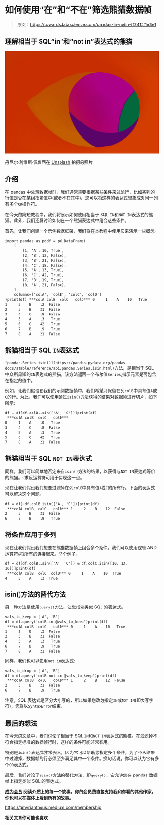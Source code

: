 # 如何使用“在”和“不在”筛选熊猫数据帧

> 原文：<https://towardsdatascience.com/pandas-in-notin-ff2415f1e3e1>

## 理解相当于 SQL“in”和“not in”表达式的熊猫

![](img/f6f764f658b81bf296f7e999fd543556.png)

丹尼尔·利维斯·佩鲁西在 [Unsplash](https://unsplash.com/s/photos/object?utm_source=unsplash&utm_medium=referral&utm_content=creditCopyText) 拍摄的照片

## 介绍

在 pandas 中处理数据帧时，我们通常需要根据某些条件来过滤行，比如某列的行值是否在某组指定值中(或者不在其中)。您可以将这样的表达式想象成对同一列有多个`OR`操作符。

在今天的简短教程中，我们将展示如何使用相当于 SQL `IN`和`NOT IN`表达式的熊猫。此外，我们还将讨论如何在一个熊猫表达式中组合这些条件。

首先，让我们创建一个示例数据框架，我们将在本教程中使用它来演示一些概念。

```
import pandas as pddf = pd.DataFrame(
    [
        (1, 'A', 10, True),
        (2, 'B', 12, False),
        (3, 'B', 21, False),
        (4, 'C', 18, False),
        (5, 'A', 13, True),
        (6, 'C', 42, True),
        (7, 'B', 19, True),
        (8, 'A', 21, False),
    ],
    columns=['colA', 'colB', 'colC', 'colD']
)print(df) ***colA colB  colC   colD*** 0     1    A    10   True
1     2    B    12  False
2     3    B    21  False
3     4    C    18  False
4     5    A    13   True
5     6    C    42   True
6     7    B    19   True
7     8    A    21  False
```

## 熊猫相当于 SQL `IN`表达式

`[pandas.Series.isin()](https://pandas.pydata.org/pandas-docs/stable/reference/api/pandas.Series.isin.html)`方法，是相当于 SQL 中众所周知的`IN`表达式的熊猫。该方法返回一个布尔值`Series`,指示元素是否包含在指定的值中。

例如，让我们假设在我们的示例数据帧中，我们希望只保留在列`colB`中具有值`A`或`C`的行。为此，我们可以使用通过`isin()`方法获得的结果对数据帧进行切片，如下所示:

```
df = df[df.colB.isin(['A', 'C'])]print(df)
 ***colA colB  colC   colD***
0     1    A    10   True
3     4    C    18  False
4     5    A    13   True
5     6    C    42   True
7     8    A    21  False
```

## 熊猫相当于 SQL `NOT IN`表达式

同样，我们可以简单地否定来自`isin()`方法的结果，以获得与`NOT IN`表达式等价的熊猫。`~`求反运算符可用于实现这一点。

现在让我们假设我们想要过滤掉在列`colB`中具有值`A`或`C`的所有行。下面的表达式可以解决这个问题。

```
df = df[~df.colB.isin(['A', 'C'])]print(df)
 ***colA colB  colC   colD*** 1     2    B    12  False
2     3    B    21  False
6     7    B    19   True
```

## 将条件应用于多列

现在让我们假设我们想要在熊猫数据帧上组合多个条件。我们可以使用逻辑 AND 运算符`&`将所有的连接起来。举个例子，

```
df = df[df.colB.isin(['A', 'C']) & df.colC.isin([10, 13, 16])]print(df)
 ***colA colB  colC  colD*** 0     1    A    10  True
4     5    A    13  True
```

## isin()方法的替代方法

另一种方法是使用`query()`方法，让您指定类似 SQL 的表达式。

```
vals_to_keep = ['A', 'B']
df = df.query('colB in @vals_to_keep')print(df)
 ***colA colB  colC   colD*** 0     1    A    10   True
1     2    B    12  False
2     3    B    21  False
4     5    A    13   True
6     7    B    19   True
7     8    A    21  False
```

同样，我们也可以使用`not in`表达式:

```
vals_to_drop = ['A', 'B']
df = df.query('colB not in @vals_to_keep')print(df)
 ***colA colB  colC   colD*** 1     2    B    12  False
2     3    B    21  False
6     7    B    19   True
```

注意，SQL 表达式是区分大小写的，所以如果您改为指定`IN`或`NOT IN`(即大写字符)，您将以`SyntaxError`结束。

## 最后的想法

在今天的文章中，我们讨论了相当于 SQL `IN`和`NOT IN`表达式的熊猫。在过滤掉不符合指定标准的数据帧行时，这样的条件可能非常有用。

特别是`isin()`表达式非常强大，因为它可以帮助您指定多个条件，为了不从结果中过滤掉，数据帧的行必须至少满足其中一个条件。换句话说，你可以认为它有多个`OR`表达式。

最后，我们讨论了`isin()`方法的替代方法，即`query()`，它允许您在 pandas 数据帧上指定类似 SQL 的表达式。

[**成为会员**](https://gmyrianthous.medium.com/membership) **阅读介质上的每一个故事。你的会员费直接支持我和你看的其他作家。你也可以在媒体上看到所有的故事。**

<https://gmyrianthous.medium.com/membership>  

**相关文章你可能也喜欢**

</how-to-merge-pandas-dataframes-221e49c41bec>  </how-to-iterate-over-rows-in-a-pandas-dataframe-6aa173fc6c84>  </how-to-efficiently-convert-a-pyspark-dataframe-to-pandas-8bda2c3875c3> 